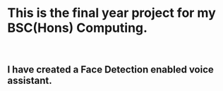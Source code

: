 <h1>This is the final year project for my BSC(Hons) Computing.</h1>
<br>
<h2>I have created a Face Detection enabled voice assistant.</h2>
